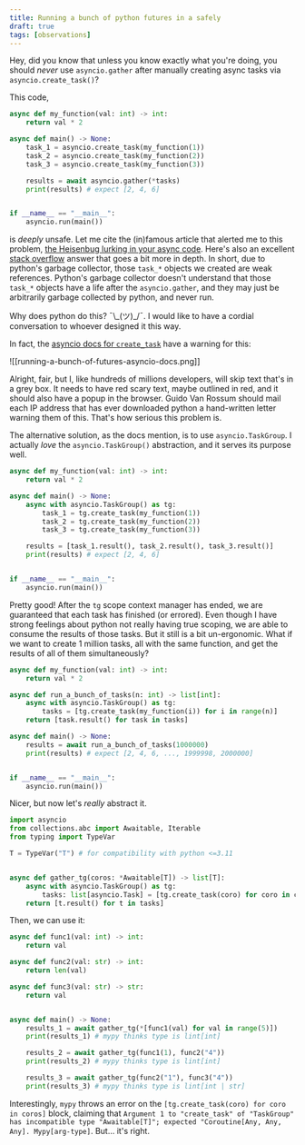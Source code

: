 ```yaml
---
title: Running a bunch of python futures in a safely
draft: true
tags: [observations]
---
```


Hey, did you know that unless you know exactly what you're doing, you should _never_ use `asyncio.gather` after manually creating async tasks via `asyncio.create_task()`?

This code,

```python
async def my_function(val: int) -> int:
    return val * 2

async def main() -> None:
    task_1 = asyncio.create_task(my_function(1))
    task_2 = asyncio.create_task(my_function(2))
    task_3 = asyncio.create_task(my_function(3))

    results = await asyncio.gather(*tasks)
    print(results) # expect [2, 4, 6]


if __name__ == "__main__":
    asyncio.run(main())
```

is _deeply_ unsafe. Let me cite the (in)famous article that alerted me to this problem, [the Heisenbug lurking in your async code](https://textual.textualize.io/blog/2023/02/11/the-heisenbug-lurking-in-your-async-code/). Here's also an excellent [stack overflow](https://stackoverflow.com/a/76823668/21551208) answer that goes a bit more in depth. In short, due to python's garbage collector, those `task_*` objects we created are weak references. Python's garbage collector doesn't understand that those `task_*` objects have a life after the `asyncio.gather`, and they may just be arbitrarily garbage collected by python, and never run.

Why does python do this? ¯\\\_(ツ)\_/¯. I would like to have a cordial conversation to whoever designed it this way.

In fact, the [asyncio docs for `create_task`](https://docs.python.org/3/library/asyncio-task.html#asyncio.create_task) have a warning for this:

![[running-a-bunch-of-futures-asyncio-docs.png]]

Alright, fair, but I, like hundreds of millions developers, will skip text that's in a grey box. It needs to have red scary text, maybe outlined in red, and it should also have a popup in the browser. Guido Van Rossum should mail each IP address that has ever downloaded python a hand-written letter warning them of this. That's how serious this problem is.

The alternative solution, as the docs mention, is to use `asyncio.TaskGroup`. I actually _love_ the `asyncio.TaskGroup()` abstraction, and it serves its purpose well.

```python
async def my_function(val: int) -> int:
    return val * 2

async def main() -> None:
    async with asyncio.TaskGroup() as tg:
        task_1 = tg.create_task(my_function(1))
        task_2 = tg.create_task(my_function(2))
        task_3 = tg.create_task(my_function(3))

    results = [task_1.result(), task_2.result(), task_3.result()]
    print(results) # expect [2, 4, 6]


if __name__ == "__main__":
    asyncio.run(main())
```

Pretty good! After the `tg` scope context manager has ended, we are guaranteed that each task has finished (or errored). Even though I have strong feelings about python not really having true scoping, we are able to consume the results of those tasks. But it still is a bit un-ergonomic. What if we want to create 1 million tasks, all with the same function, and get the results of all of them simultaneously?

```python
async def my_function(val: int) -> int:
    return val * 2

async def run_a_bunch_of_tasks(n: int) -> list[int]:
    async with asyncio.TaskGroup() as tg:
        tasks = [tg.create_task(my_function(i)) for i in range(n)]
    return [task.result() for task in tasks]

async def main() -> None:
    results = await run_a_bunch_of_tasks(1000000)
    print(results) # expect [2, 4, 6, ..., 1999998, 2000000]


if __name__ == "__main__":
    asyncio.run(main())
```

Nicer, but now let's _really_ abstract it.

```python
import asyncio
from collections.abc import Awaitable, Iterable
from typing import TypeVar

T = TypeVar("T") # for compatibility with python <=3.11


async def gather_tg(coros: *Awaitable[T]) -> list[T]:
    async with asyncio.TaskGroup() as tg:
        tasks: list[asyncio.Task] = [tg.create_task(coro) for coro in coros]
    return [t.result() for t in tasks]
```

Then, we can use it:

```python
async def func1(val: int) -> int:
    return val

async def func2(val: str) -> int:
    return len(val)

async def func3(val: str) -> str:
    return val


async def main() -> None:
    results_1 = await gather_tg(*[func1(val) for val in range(5)])
    print(results_1) # mypy thinks type is lint[int]

    results_2 = await gather_tg(func1(1), func2("4"))
    print(results_2) # mypy thinks type is lint[int]

    results_3 = await gather_tg(func2("1"), func3("4"))
    print(results_3) # mypy thinks type is lint[int | str]
```

Interestingly, `mypy` throws an error on the `[tg.create_task(coro) for coro in coros]` block, claiming that `Argument 1 to "create_task" of "TaskGroup" has incompatible type "Awaitable[T]"; expected "Coroutine[Any, Any, Any]. Mypy[arg-type]`. But... it's right.

